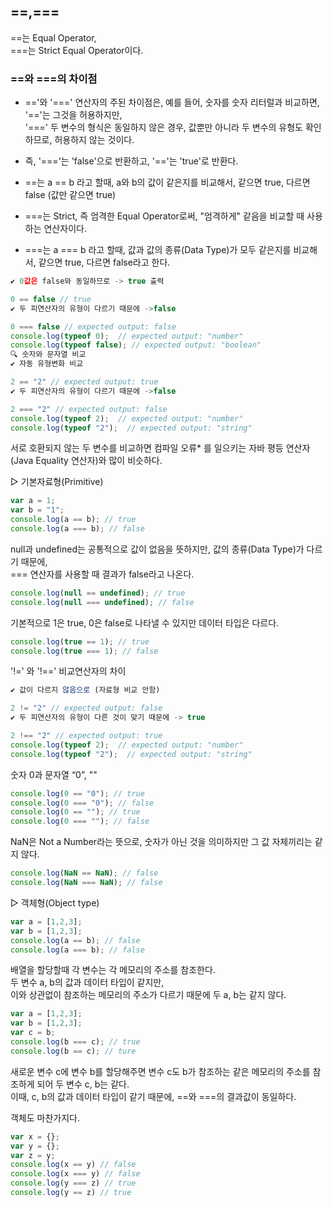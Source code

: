 ## ==,===
 ==는 Equal Operator,<br>
 ===는 Strict Equal Operator이다. 

### ==와 ===의 차이점

* =='와 '===' 연산자의 주된 차이점은, 예를 들어, 숫자를 숫자 리터럴과 비교하면, '=='는 그것을 허용하지만,<br> 
'===' 두 변수의 형식은 동일하지 않은 경우, 값뿐만 아니라 두 변수의 유형도 확인하므로, 허용하지 않는 것이다.<br>
* 즉, '==='는 'false'으로 반환하고, '=='는 'true'로 반환다.

* ==는 a == b 라고 할때, a와 b의 값이 같은지를 비교해서, 같으면 true, 다르면 false (값만 같으면 true)

* ===는 Strict, 즉 엄격한 Equal Operator로써, "엄격하게" 같음을 비교할 때 사용하는 연산자이다. 

* ===는 a === b 라고 할때, 값과 값의 종류(Data Type)가 모두 같은지를 비교해서, 같으면 true, 다르면 false라고 한다. 

```js
✔ 0값은 false와 동일하므로 -> true 출력

0 == false // true 
✔ 두 피연산자의 유형이 다르기 때문에 ->false

0 === false // expected output: false 
console.log(typeof 0); 	// expected output: "number"
console.log(typeof false); // expected output: "boolean"
🔍 숫자와 문자열 비교
✔ 자동 유형변화 비교

2 == "2" // expected output: true
✔ 두 피연산자의 유형이 다르기 때문에 ->false

2 === "2" // expected output: false 
console.log(typeof 2);	// expected output: "number"
console.log(typeof "2");  // expected output: "string"
```
서로 호환되지 않는 두 변수를 비교하면 컴파일 오류* 를 일으키는 자바 평등 연산자(Java Equality 연산자)와 많이 비슷하다.

▷ 기본자료형(Primitive)

```js
var a = 1; 
var b = "1"; 
console.log(a == b); // true 
console.log(a === b); // false 
```

null과 undefined는 공통적으로 값이 없음을 뜻하지만, 값의 종류(Data Type)가 다르기 때문에,<br>
=== 연산자를 사용할 때 결과가 false라고 나온다. 

```js
console.log(null == undefined); // true 
console.log(null === undefined); // false 
```

기본적으로 1은 true, 0은 false로 나타낼 수 있지만 데이터 타입은 다르다. 

```js
console.log(true == 1); // true 
console.log(true === 1); // false 
```

'!=' 와 '!==' 비교연산자의 차이

```js
✔ 값이 다르지 않음으로 (자료형 비교 안함)

2 != "2" // expected output: false
✔ 두 피연산자의 유형이 다른 것이 맞기 때문에 -> true

2 !== "2" // expected output: true 
console.log(typeof 2);	// expected output: "number"
console.log(typeof "2");  // expected output: "string"
```

숫자 0과 문자열 “0”, ""

```js
console.log(0 == "0"); // true 
console.log(0 === "0"); // false 
console.log(0 == ""); // true 
console.log(0 === ""); // false 
```

NaN은 Not a Number라는 뜻으로, 숫자가 아닌 것을 의미하지만 그 값 자체끼리는 같지 않다. 

```js
console.log(NaN == NaN); // false 
console.log(NaN === NaN); // false 
```

▷ 객체형(Object type)

```js
var a = [1,2,3]; 
var b = [1,2,3]; 
console.log(a == b); // false 
console.log(a === b); // false 
```

배열을 할당할때 각 변수는 각 메모리의 주소를 참조한다.<br>
두 변수 a, b의 값과 데이터 타입이 같지만,<br>
이와 상관없이 참조하는 메모리의 주소가 다르기 때문에 두 a, b는 같지 않다. 

```js
var a = [1,2,3]; 
var b = [1,2,3]; 
var c = b; 
console.log(b === c); // true 
console.log(b == c); // ture 
```

새로운 변수 c에 변수 b를 할당해주면 변수 c도 b가 참조하는 같은 메모리의 주소를 참조하게 되어 두 변수 c, b는 같다.<br>
이때, c, b의 값과 데이터 타입이 같기 때문에, ==와 ===의 결과값이 동일하다. 

객체도 마찬가지다. 

```js
var x = {}; 
var y = {}; 
var z = y; 
console.log(x == y) // false 
console.log(x === y) // false 
console.log(y === z) // true 
console.log(y == z) // true 
```



